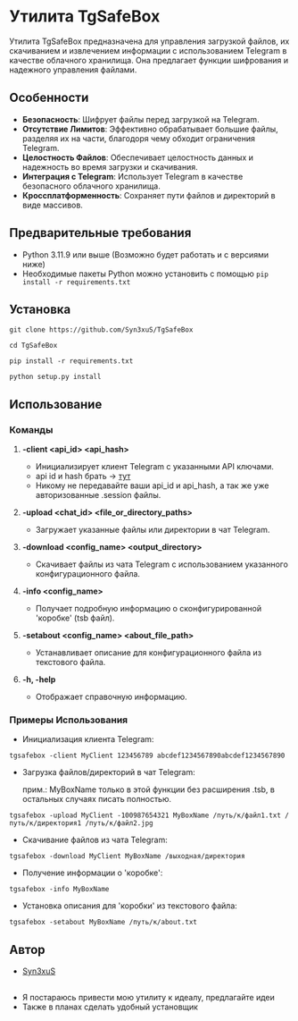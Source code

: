 # Утилита TgSafeBox

Утилита TgSafeBox предназначена для управления загрузкой файлов, их скачиванием и извлечением информации с использованием Telegram в качестве облачного хранилища. Она предлагает функции шифрования и надежного управления файлами.

## Особенности

-   **Безопасность**: Шифрует файлы перед загрузкой на Telegram.
-   **Отсутствие Лимитов**: Эффективно обрабатывает большие файлы, разделяя их на части, благодоря чему обходит ограничения Telegram.
-   **Целостность Файлов**: Обеспечивает целостность данных и надежность во время загрузки и скачивания.
-   **Интеграция с Telegram**: Использует Telegram в качестве безопасного облачного хранилища.
-   **Кроссплатформенность**: Сохраняет пути файлов и директорий в виде массивов.

## Предварительные требования

-   Python 3.11.9 или выше (Возможно будет работать и с версиями ниже)
-   Необходимые пакеты Python можно установить с помощью `pip install -r requirements.txt`

## Установка

`git clone https://github.com/Syn3xuS/TgSafeBox`

`cd TgSafeBox`

`pip install -r requirements.txt`

`python setup.py install`

## Использование

### Команды

1. **-client <ClientName> <api_id> <api_hash>**

    - Инициализирует клиент Telegram с указанными API ключами.
    - api id и hash брать -> [тут](https://my.telegram.org/auth)
    - Никому не передавайте ваши api_id и api_hash, а так же уже авторизованные .session файлы.

2. **-upload <ClientName> <chat_id> <name> <file_or_directory_paths>**

    - Загружает указанные файлы или директории в чат Telegram.

3. **-download <ClientName> <config_name> <output_directory>**

    - Скачивает файлы из чата Telegram с использованием указанного конфигурационного файла.

4. **-info <config_name>**

    - Получает подробную информацию о сконфигурированной 'коробке' (tsb файл).

5. **-setabout <config_name> <about_file_path>**

    - Устанавливает описание для конфигурационного файла из текстового файла.

6. **-h, -help**
    - Отображает справочную информацию.

### Примеры Использования

-   Инициализация клиента Telegram:

`tgsafebox -client MyClient 123456789 abcdef1234567890abcdef1234567890`

-   Загрузка файлов/директорий в чат Telegram:

    прим.: MyBoxName только в этой функции без расширения .tsb, в остальных случаях писать полностью.

`tgsafebox -upload MyClient -100987654321 MyBoxName /путь/к/файл1.txt /путь/к/директория1 /путь/к/файл2.jpg`

-   Скачивание файлов из чата Telegram:

`tgsafebox -download MyClient MyBoxName /выходная/директория`

-   Получение информации о 'коробке':

`tgsafebox -info MyBoxName`

-   Установка описания для 'коробки' из текстового файла:

`tgsafebox -setabout MyBoxName /путь/к/about.txt`

## Автор

-   [Syn3xuS](https://t.me/Syn3xuS)

##

-   Я постараюсь привести мою утилиту к идеалу, предлагайте идеи
-   Также в планах сделать удобный установщик
